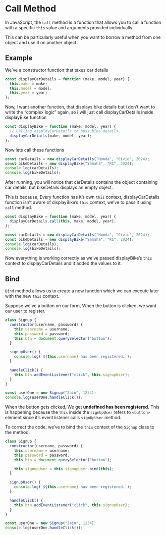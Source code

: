 # Call Method

In JavaScript, the `call` method is a function that allows you to call a function with a specific `this` value and arguments provided individually.

This can be particularly useful when you want to borrow a method from one object and use it on another object.

## Example

We’ve a constructor function that takes car details

```jsx
const displayCarDetails = function (make, model, year) {
  this.make = make;
  this.model = model;
  this.year = year;
};
```

Now, I want another function, that displays bike details but i don’t want to write the “complex logic” again, so i will just call displayCarDetails inside displayBike function

```jsx
const displayBike = function (make, model, year) {
  // Calling displayCarDetails to pass bike details
  displayCarDetails(make, model, year);
};
```

Now lets call these functions

```jsx
const carDetails = new displayCarDetails("Honda", "Civic", 2024);
const bikeDetails = new displayBike("Yamaha", "R1", 2024);
console.log(carDetails);
console.log(bikeDetails);
```

After running, you will notice that carDetails contains the object containing car details, but bikeDetails displays an empty object.

This is because, Every function has it’s own `this` context, displayCarDetails function isn’t aware of displayBike’s `this` context, we’ve to pass it using `call` method.

```jsx
const displayBike = function (make, model, year) {
  displayCarDetails.call(this, make, model, year);
};

const carDetails = new displayCarDetails("Honda", "Civic", 2024);
const bikeDetails = new displayBike("Yamaha", "R1", 2024);
console.log(carDetails);
console.log(bikeDetails);
```

Now everything is working correctly as we’ve passed displayBike’s `this` context to displayCarDetails and it added the values to it.

## Bind

`Bind` method allows us to create a new function which we can execute later with the new `this` context.

Suppose we’ve a button on our form, When the button is clicked, we want our user to register.

```jsx
class Signup {
  constructor(username, password) {
    this.username = username;
    this.password = password;
    this.btn = document.querySelector("button");
  }

  signupUser() {
    console.log(`${this.username} has been registered.`);
  }

  handleClick() {
    this.btn.addEventListener("click", this.signupUser);
  }
}

const userOne = new Signup("Zain", 1234);
console.log(userOne.handleClick());
```

When the button gets clicked, We get **undefined has been registered.** This is happening because the `this` inside the `signUpUser` refers to `<button>` element since it’s event listener calls `signUpUser` method.

To correct the code, we’ve to bind the `this` context of the `Signup` class to the method.

```jsx
class Signup {
  constructor(username, password) {
    this.username = username;
    this.password = password;
    this.btn = document.querySelector("button");

    this.signupUser = this.signupUser.bind(this);
  }

  signupUser() {
    console.log(`${this.username} has been registered.`);
  }

  handleClick() {
    this.btn.addEventListener("click", this.signupUser);
  }
}

const userOne = new Signup("Zain", 1234);
console.log(userOne.handleClick());
```
